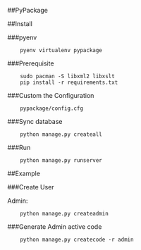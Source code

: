 ##PyPackage

##Install

###pyenv

        pyenv virtualenv pypackage

###Prerequisite

        sudo pacman -S libxml2 libxslt
        pip install -r requirements.txt

###Custom the Configuration
        
        pypackage/config.cfg

###Sync database

        python manage.py createall

###Run

        python manage.py runserver

##Example

###Create User

Admin:

        python manage.py createadmin

###Generate Admin active code

        python manage.py createcode -r admin


